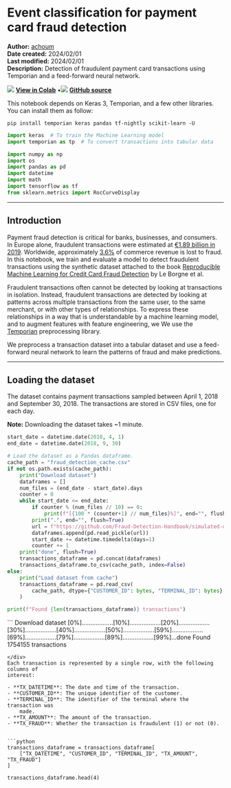 # Event classification for payment card fraud detection

**Author:** [achoum](https://github.com/achoum/)<br>
**Date created:** 2024/02/01<br>
**Last modified:** 2024/02/01<br>
**Description:** Detection of fraudulent payment card transactions using Temporian and a feed-forward neural network.


<img class="k-inline-icon" src="https://colab.research.google.com/img/colab_favicon.ico"/> [**View in Colab**](https://colab.research.google.com/github/keras-team/keras-io/blob/master/examples/timeseries/ipynb/event_classification_for_payment_card_fraud_detection.ipynb)  <span class="k-dot">•</span><img class="k-inline-icon" src="https://github.com/favicon.ico"/> [**GitHub source**](https://github.com/keras-team/keras-io/blob/master/examples/timeseries/event_classification_for_payment_card_fraud_detection.py)



This notebook depends on Keras 3, Temporian, and a few other libraries. You can
install them as follow:

```shell
pip install temporian keras pandas tf-nightly scikit-learn -U
```


```python
import keras  # To train the Machine Learning model
import temporian as tp  # To convert transactions into tabular data

import numpy as np
import os
import pandas as pd
import datetime
import math
import tensorflow as tf
from sklearn.metrics import RocCurveDisplay
```

---
## Introduction

Payment fraud detection is critical for banks, businesses, and consumers. In
Europe alone, fraudulent transactions were estimated at
[€1.89 billion in 2019](https://www.ecb.europa.eu/pub/pdf/cardfraud/ecb.cardfraudreport202110~cac4c418e8.en.pdf).
Worldwide, approximately
[3.6%](https://www.cybersource.com/content/dam/documents/campaign/fraud-report/global-fraud-report-2022.pdf)
of commerce revenue is lost to fraud. In this notebook, we train and evaluate a
model to detect fraudulent transactions using the synthetic dataset attached to
the book
[Reproducible Machine Learning for Credit Card Fraud Detection](https://fraud-detection-handbook.github.io/fraud-detection-handbook/Foreword.html)
by Le Borgne et al.

Fraudulent transactions often cannot be detected by looking at transactions in
isolation. Instead, fraudulent transactions are detected by looking at patterns
across multiple transactions from the same user, to the same merchant, or with
other types of relationships. To express these relationships in a way that is
understandable by a machine learning model, and to augment features with feature
 engineering, we We use the
 [Temporian](https://temporian.readthedocs.io/en/latest) preprocessing library.

We preprocess a transaction dataset into a tabular dataset and use a
feed-forward neural network to learn the patterns of fraud and make predictions.

---
## Loading the dataset

The dataset contains payment transactions sampled between April 1, 2018 and
September 30, 2018. The transactions are stored in CSV files, one for each day.

**Note:** Downloading the dataset takes ~1 minute.


```python
start_date = datetime.date(2018, 4, 1)
end_date = datetime.date(2018, 9, 30)

# Load the dataset as a Pandas dataframe.
cache_path = "fraud_detection_cache.csv"
if not os.path.exists(cache_path):
    print("Download dataset")
    dataframes = []
    num_files = (end_date - start_date).days
    counter = 0
    while start_date <= end_date:
        if counter % (num_files // 10) == 0:
            print(f"[{100 * (counter+1) // num_files}%]", end="", flush=True)
        print(".", end="", flush=True)
        url = f"https://github.com/Fraud-Detection-Handbook/simulated-data-raw/raw/6e67dbd0a3bfe0d7ec33abc4bce5f37cd4ff0d6a/data/{start_date}.pkl"
        dataframes.append(pd.read_pickle(url))
        start_date += datetime.timedelta(days=1)
        counter += 1
    print("done", flush=True)
    transactions_dataframe = pd.concat(dataframes)
    transactions_dataframe.to_csv(cache_path, index=False)
else:
    print("Load dataset from cache")
    transactions_dataframe = pd.read_csv(
        cache_path, dtype={"CUSTOMER_ID": bytes, "TERMINAL_ID": bytes}
    )

print(f"Found {len(transactions_dataframe)} transactions")
```

<div class="k-default-codeblock">
```
Download dataset
[0%]..................[10%]..................[20%]..................[30%]..................[40%]..................[50%]..................[59%]..................[69%]..................[79%]..................[89%]..................[99%]...done
Found 1754155 transactions

```
</div>
Each transaction is represented by a single row, with the following columns of
interest:

- **TX_DATETIME**: The date and time of the transaction.
- **CUSTOMER_ID**: The unique identifier of the customer.
- **TERMINAL_ID**: The identifier of the terminal where the transaction was
    made.
- **TX_AMOUNT**: The amount of the transaction.
- **TX_FRAUD**: Whether the transaction is fraudulent (1) or not (0).


```python
transactions_dataframe = transactions_dataframe[
    ["TX_DATETIME", "CUSTOMER_ID", "TERMINAL_ID", "TX_AMOUNT", "TX_FRAUD"]
]

transactions_dataframe.head(4)
```




<div>
<style scoped>
    .dataframe tbody tr th:only-of-type {
        vertical-align: middle;
    }

<div class="k-default-codeblock">
```
.dataframe tbody tr th {
    vertical-align: top;
}

.dataframe thead th {
    text-align: right;
}
```
</div>
</style>
<table border="1" class="dataframe">
  <thead>
    <tr style="text-align: right;">
      <th></th>
      <th>TX_DATETIME</th>
      <th>CUSTOMER_ID</th>
      <th>TERMINAL_ID</th>
      <th>TX_AMOUNT</th>
      <th>TX_FRAUD</th>
    </tr>
  </thead>
  <tbody>
    <tr>
      <th>0</th>
      <td>2018-04-01 00:00:31</td>
      <td>596</td>
      <td>3156</td>
      <td>57.16</td>
      <td>0</td>
    </tr>
    <tr>
      <th>1</th>
      <td>2018-04-01 00:02:10</td>
      <td>4961</td>
      <td>3412</td>
      <td>81.51</td>
      <td>0</td>
    </tr>
    <tr>
      <th>2</th>
      <td>2018-04-01 00:07:56</td>
      <td>2</td>
      <td>1365</td>
      <td>146.00</td>
      <td>0</td>
    </tr>
    <tr>
      <th>3</th>
      <td>2018-04-01 00:09:29</td>
      <td>4128</td>
      <td>8737</td>
      <td>64.49</td>
      <td>0</td>
    </tr>
  </tbody>
</table>
</div>



The dataset is highly imbalanced, with the majority of transactions being
legitimate.


```python
fraudulent_rate = transactions_dataframe["TX_FRAUD"].mean()
print("Rate of fraudulent transactions:", fraudulent_rate)
```

<div class="k-default-codeblock">
```
Rate of fraudulent transactions: 0.008369271814634397

```
</div>
The
[pandas dataframe](https://pandas.pydata.org/docs/reference/api/pandas.DataFrame.html)
is converted into a
[Temporian EventSet](https://temporian.readthedocs.io/en/latest/reference/temporian/EventSet/),
which is better suited for the data exploration and feature preprocessing of the
 next steps.


```python
transactions_evset = tp.from_pandas(transactions_dataframe, timestamps="TX_DATETIME")

transactions_evset
```

<div class="k-default-codeblock">
```
WARNING:root:Feature "CUSTOMER_ID" is an array of numpy.object_ and will be casted to numpy.string_ (Note: numpy.string_ is equivalent to numpy.bytes_).
WARNING:root:Feature "TERMINAL_ID" is an array of numpy.object_ and will be casted to numpy.string_ (Note: numpy.string_ is equivalent to numpy.bytes_).

```
</div>
<div>
  <div style="display: table; margin-bottom:11px; padding:5px; font-size:small; line-height:120%; border:1px solid rgba(127, 127, 127, 0.2)">
    <div style="display: table">
      <span>
        <span style="font-weight:bold">features</span>
        <span style=""> [4]:</span>
      </span>
      <span style="color:#0077BB; font-weight:bold">CUSTOMER_ID</span>
      <span style="color:#009988"> (str_)</span>
      <span style="">, </span>
      <span style="color:#0077BB; font-weight:bold">TERMINAL_ID</span>
      <span style="color:#009988"> (str_)</span>
      <span style="">, </span>
      <span style="color:#0077BB; font-weight:bold">TX_AMOUNT</span>
      <span style="color:#009988"> (float64)</span>
      <span style="">, </span>
      <span style="color:#0077BB; font-weight:bold">TX_FRAUD</span>
      <span style="color:#009988"> (int64)</span>
    </div>
    <div style="display: table">
      <span>
        <span style="font-weight:bold">indexes</span>
        <span style=""> [0]:</span>
      </span>
      <span style="font-style:italic">none</span>
    </div>
    <div style="display: table">
      <span style="font-weight:bold">events: </span>
      <span style="">1754155</span>
    </div>
    <div style="display: table">
      <span style="font-weight:bold">index values: </span>
      <span style="">1</span>
    </div>
    <div style="display: table">
      <span style="font-weight:bold">memory usage: </span>
      <span style="">28.1 MB</span>
    </div>
  </div>
  <div style="display: table">
    <span style="font-weight:bold">index</span>
    <span style=""> (</span>
    <span style="">) with 1754155 events</span>
  </div>
  <table style="margin-left:20px; border:1px solid rgba(127, 127, 127, 0.2)">
    <tr>
      <th>
        <b>
          <span style="">timestamp</span>
        </b>
      </th>
      <th>
        <b>
          <span style="color:#0077BB; font-weight:bold; ">CUSTOMER_ID</span>
        </b>
      </th>
      <th>
        <b>
          <span style="color:#0077BB; font-weight:bold; ">TERMINAL_ID</span>
        </b>
      </th>
      <th>
        <b>
          <span style="color:#0077BB; font-weight:bold; ">TX_AMOUNT</span>
        </b>
      </th>
      <th>
        <b>
          <span style="color:#0077BB; font-weight:bold; ">TX_FRAUD</span>
        </b>
      </th>
    </tr>
    <tr>
      <td>
        <span style="">2018-04-01 00:00:31+00:00</span>
      </td>
      <td>
        <span style="">596</span>
      </td>
      <td>
        <span style="">3156</span>
      </td>
      <td>
        <span style="">57.16</span>
      </td>
      <td>
        <span style="">0</span>
      </td>
    </tr>
    <tr>
      <td>
        <span style="">2018-04-01 00:02:10+00:00</span>
      </td>
      <td>
        <span style="">4961</span>
      </td>
      <td>
        <span style="">3412</span>
      </td>
      <td>
        <span style="">81.51</span>
      </td>
      <td>
        <span style="">0</span>
      </td>
    </tr>
    <tr>
      <td>
        <span style="">2018-04-01 00:07:56+00:00</span>
      </td>
      <td>
        <span style="">2</span>
      </td>
      <td>
        <span style="">1365</span>
      </td>
      <td>
        <span style="">146</span>
      </td>
      <td>
        <span style="">0</span>
      </td>
    </tr>
    <tr>
      <td>
        <span style="">2018-04-01 00:09:29+00:00</span>
      </td>
      <td>
        <span style="">4128</span>
      </td>
      <td>
        <span style="">8737</span>
      </td>
      <td>
        <span style="">64.49</span>
      </td>
      <td>
        <span style="">0</span>
      </td>
    </tr>
    <tr>
      <td>
        <span style="">2018-04-01 00:10:34+00:00</span>
      </td>
      <td>
        <span style="">927</span>
      </td>
      <td>
        <span style="">9906</span>
      </td>
      <td>
        <span style="">50.99</span>
      </td>
      <td>
        <span style="">0</span>
      </td>
    </tr>
    <tr>
      <td>
        <span style="">…</span>
      </td>
      <td>
        <span style="">…</span>
      </td>
      <td>
        <span style="">…</span>
      </td>
      <td>
        <span style="">…</span>
      </td>
      <td>
        <span style="">…</span>
      </td>
    </tr>
  </table>
</div>




It is possible to plot the entire dataset, but the resulting plot will be
difficult to read. Instead, we can group the transactions per client.


```python
transactions_evset.add_index("CUSTOMER_ID").plot(indexes="3774")
```


    
![png](/img/examples/timeseries/event_classification_for_payment_card_fraud_detection/event_classification_for_payment_card_fraud_detection_12_0.png)
    


Note the few fraudulent transactions for this client.

---
## Preparing the training data

Fraudulent transactions in isolation cannot be detected. Instead, we need to
connect related transactions. For each transaction, we compute the sum and count
of transactions for the same terminal in the last `n` days. Because we don't
know the correct value for `n`, we use multiple values for `n` and compute a
set of features for each of them.


```python
# Group the transactions per terminal
transactions_per_terminal = transactions_evset.add_index("TERMINAL_ID")

# Moving statistics per terminal
tmp_features = []
for n in [7, 14, 28]:
    tmp_features.append(
        transactions_per_terminal["TX_AMOUNT"]
        .moving_sum(tp.duration.days(n))
        .rename(f"sum_transactions_{n}_days")
    )

    tmp_features.append(
        transactions_per_terminal.moving_count(tp.duration.days(n)).rename(
            f"count_transactions_{n}_days"
        )
    )

feature_set_1 = tp.glue(*tmp_features)

feature_set_1
```




<div>
  <div style="display: table; margin-bottom:11px; padding:5px; font-size:small; line-height:120%; border:1px solid rgba(127, 127, 127, 0.2)">
    <div style="display: table">
      <span>
        <span style="font-weight:bold">features</span>
        <span style=""> [6]:</span>
      </span>
      <span style="color:#0077BB; font-weight:bold">sum_transactions_7_days</span>
      <span style="color:#009988"> (float64)</span>
      <span style="">, </span>
      <span style="color:#0077BB; font-weight:bold">count_transactions_7_days</span>
      <span style="color:#009988"> (int32)</span>
      <span style="">, </span>
      <span style="color:#0077BB; font-weight:bold">sum_transactions_14_days</span>
      <span style="color:#009988"> (float64)</span>
      <span style="">, </span>
      <span style="color:#0077BB; font-weight:bold">count_transactions_14_days</span>
      <span style="color:#009988"> (int32)</span>
      <span style="">, </span>
      <span style="color:#0077BB; font-weight:bold">sum_transactions_28_days</span>
      <span style="color:#009988"> (float64)</span>
      <span style="">, </span>
      <span style="color:#0077BB; font-weight:bold">count_transactions_28_days</span>
      <span style="color:#009988"> (int32)</span>
    </div>
    <div style="display: table">
      <span>
        <span style="font-weight:bold">indexes</span>
        <span style=""> [1]:</span>
      </span>
      <span style="color:#EE7733; font-weight:bold">TERMINAL_ID</span>
      <span style="color:#009988"> (str_)</span>
    </div>
    <div style="display: table">
      <span style="font-weight:bold">events: </span>
      <span style="">1754155</span>
    </div>
    <div style="display: table">
      <span style="font-weight:bold">index values: </span>
      <span style="">10000</span>
    </div>
    <div style="display: table">
      <span style="font-weight:bold">memory usage: </span>
      <span style="">85.8 MB</span>
    </div>
  </div>
  <div style="display: table">
    <span style="font-weight:bold">index</span>
    <span style=""> (</span>
    <span style="color:#EE7733; font-weight:bold">TERMINAL_ID: </span>
    <span style="color:#EE3377">0</span>
    <span style="">) with 178 events</span>
  </div>
  <table style="margin-left:20px; border:1px solid rgba(127, 127, 127, 0.2)">
    <tr>
      <th>
        <b>
          <span style="">timestamp</span>
        </b>
      </th>
      <th>
        <b>
          <span style="color:#0077BB; font-weight:bold; ">sum_transactions_7_days</span>
        </b>
      </th>
      <th>
        <b>
          <span style="color:#0077BB; font-weight:bold; ">count_transactions_7_days</span>
        </b>
      </th>
      <th>
        <b>
          <span style="color:#0077BB; font-weight:bold; ">sum_transactions_14_days</span>
        </b>
      </th>
      <th>
        <b>
          <span style="color:#0077BB; font-weight:bold; ">count_transactions_14_days</span>
        </b>
      </th>
      <th>
        <b>
          <span style="color:#0077BB; font-weight:bold; ">sum_transactions_28_days</span>
        </b>
      </th>
      <th>
        <b>
          <span style="color:#0077BB; font-weight:bold; ">count_transactions_28_days</span>
        </b>
      </th>
    </tr>
    <tr>
      <td>
        <span style="">2018-04-02 01:00:01+00:00</span>
      </td>
      <td>
        <span style="">16.07</span>
      </td>
      <td>
        <span style="">1</span>
      </td>
      <td>
        <span style="">16.07</span>
      </td>
      <td>
        <span style="">1</span>
      </td>
      <td>
        <span style="">16.07</span>
      </td>
      <td>
        <span style="">1</span>
      </td>
    </tr>
    <tr>
      <td>
        <span style="">2018-04-02 09:49:55+00:00</span>
      </td>
      <td>
        <span style="">83.9</span>
      </td>
      <td>
        <span style="">2</span>
      </td>
      <td>
        <span style="">83.9</span>
      </td>
      <td>
        <span style="">2</span>
      </td>
      <td>
        <span style="">83.9</span>
      </td>
      <td>
        <span style="">2</span>
      </td>
    </tr>
    <tr>
      <td>
        <span style="">2018-04-03 12:14:41+00:00</span>
      </td>
      <td>
        <span style="">110.7</span>
      </td>
      <td>
        <span style="">3</span>
      </td>
      <td>
        <span style="">110.7</span>
      </td>
      <td>
        <span style="">3</span>
      </td>
      <td>
        <span style="">110.7</span>
      </td>
      <td>
        <span style="">3</span>
      </td>
    </tr>
    <tr>
      <td>
        <span style="">2018-04-05 16:47:41+00:00</span>
      </td>
      <td>
        <span style="">151.2</span>
      </td>
      <td>
        <span style="">4</span>
      </td>
      <td>
        <span style="">151.2</span>
      </td>
      <td>
        <span style="">4</span>
      </td>
      <td>
        <span style="">151.2</span>
      </td>
      <td>
        <span style="">4</span>
      </td>
    </tr>
    <tr>
      <td>
        <span style="">2018-04-07 06:05:21+00:00</span>
      </td>
      <td>
        <span style="">199.6</span>
      </td>
      <td>
        <span style="">5</span>
      </td>
      <td>
        <span style="">199.6</span>
      </td>
      <td>
        <span style="">5</span>
      </td>
      <td>
        <span style="">199.6</span>
      </td>
      <td>
        <span style="">5</span>
      </td>
    </tr>
    <tr>
      <td>
        <span style="">…</span>
      </td>
      <td>
        <span style="">…</span>
      </td>
      <td>
        <span style="">…</span>
      </td>
      <td>
        <span style="">…</span>
      </td>
      <td>
        <span style="">…</span>
      </td>
      <td>
        <span style="">…</span>
      </td>
      <td>
        <span style="">…</span>
      </td>
    </tr>
  </table>
  <div style="display: table">
    <span style="font-weight:bold">index</span>
    <span style=""> (</span>
    <span style="color:#EE7733; font-weight:bold">TERMINAL_ID: </span>
    <span style="color:#EE3377">1</span>
    <span style="">) with 139 events</span>
  </div>
  <table style="margin-left:20px; border:1px solid rgba(127, 127, 127, 0.2)">
    <tr>
      <th>
        <b>
          <span style="">timestamp</span>
        </b>
      </th>
      <th>
        <b>
          <span style="color:#0077BB; font-weight:bold; ">sum_transactions_7_days</span>
        </b>
      </th>
      <th>
        <b>
          <span style="color:#0077BB; font-weight:bold; ">count_transactions_7_days</span>
        </b>
      </th>
      <th>
        <b>
          <span style="color:#0077BB; font-weight:bold; ">sum_transactions_14_days</span>
        </b>
      </th>
      <th>
        <b>
          <span style="color:#0077BB; font-weight:bold; ">count_transactions_14_days</span>
        </b>
      </th>
      <th>
        <b>
          <span style="color:#0077BB; font-weight:bold; ">sum_transactions_28_days</span>
        </b>
      </th>
      <th>
        <b>
          <span style="color:#0077BB; font-weight:bold; ">count_transactions_28_days</span>
        </b>
      </th>
    </tr>
    <tr>
      <td>
        <span style="">2018-04-01 16:24:39+00:00</span>
      </td>
      <td>
        <span style="">70.36</span>
      </td>
      <td>
        <span style="">1</span>
      </td>
      <td>
        <span style="">70.36</span>
      </td>
      <td>
        <span style="">1</span>
      </td>
      <td>
        <span style="">70.36</span>
      </td>
      <td>
        <span style="">1</span>
      </td>
    </tr>
    <tr>
      <td>
        <span style="">2018-04-02 11:25:03+00:00</span>
      </td>
      <td>
        <span style="">87.79</span>
      </td>
      <td>
        <span style="">2</span>
      </td>
      <td>
        <span style="">87.79</span>
      </td>
      <td>
        <span style="">2</span>
      </td>
      <td>
        <span style="">87.79</span>
      </td>
      <td>
        <span style="">2</span>
      </td>
    </tr>
    <tr>
      <td>
        <span style="">2018-04-04 08:31:48+00:00</span>
      </td>
      <td>
        <span style="">211.6</span>
      </td>
      <td>
        <span style="">3</span>
      </td>
      <td>
        <span style="">211.6</span>
      </td>
      <td>
        <span style="">3</span>
      </td>
      <td>
        <span style="">211.6</span>
      </td>
      <td>
        <span style="">3</span>
      </td>
    </tr>
    <tr>
      <td>
        <span style="">2018-04-04 14:15:28+00:00</span>
      </td>
      <td>
        <span style="">315</span>
      </td>
      <td>
        <span style="">4</span>
      </td>
      <td>
        <span style="">315</span>
      </td>
      <td>
        <span style="">4</span>
      </td>
      <td>
        <span style="">315</span>
      </td>
      <td>
        <span style="">4</span>
      </td>
    </tr>
    <tr>
      <td>
        <span style="">2018-04-04 20:54:17+00:00</span>
      </td>
      <td>
        <span style="">446.5</span>
      </td>
      <td>
        <span style="">5</span>
      </td>
      <td>
        <span style="">446.5</span>
      </td>
      <td>
        <span style="">5</span>
      </td>
      <td>
        <span style="">446.5</span>
      </td>
      <td>
        <span style="">5</span>
      </td>
    </tr>
    <tr>
      <td>
        <span style="">…</span>
      </td>
      <td>
        <span style="">…</span>
      </td>
      <td>
        <span style="">…</span>
      </td>
      <td>
        <span style="">…</span>
      </td>
      <td>
        <span style="">…</span>
      </td>
      <td>
        <span style="">…</span>
      </td>
      <td>
        <span style="">…</span>
      </td>
    </tr>
  </table>
  <div style="display: table">
    <span style="font-weight:bold">index</span>
    <span style=""> (</span>
    <span style="color:#EE7733; font-weight:bold">TERMINAL_ID: </span>
    <span style="color:#EE3377">10</span>
    <span style="">) with 151 events</span>
  </div>
  <table style="margin-left:20px; border:1px solid rgba(127, 127, 127, 0.2)">
    <tr>
      <th>
        <b>
          <span style="">timestamp</span>
        </b>
      </th>
      <th>
        <b>
          <span style="color:#0077BB; font-weight:bold; ">sum_transactions_7_days</span>
        </b>
      </th>
      <th>
        <b>
          <span style="color:#0077BB; font-weight:bold; ">count_transactions_7_days</span>
        </b>
      </th>
      <th>
        <b>
          <span style="color:#0077BB; font-weight:bold; ">sum_transactions_14_days</span>
        </b>
      </th>
      <th>
        <b>
          <span style="color:#0077BB; font-weight:bold; ">count_transactions_14_days</span>
        </b>
      </th>
      <th>
        <b>
          <span style="color:#0077BB; font-weight:bold; ">sum_transactions_28_days</span>
        </b>
      </th>
      <th>
        <b>
          <span style="color:#0077BB; font-weight:bold; ">count_transactions_28_days</span>
        </b>
      </th>
    </tr>
    <tr>
      <td>
        <span style="">2018-04-01 14:11:55+00:00</span>
      </td>
      <td>
        <span style="">2.9</span>
      </td>
      <td>
        <span style="">1</span>
      </td>
      <td>
        <span style="">2.9</span>
      </td>
      <td>
        <span style="">1</span>
      </td>
      <td>
        <span style="">2.9</span>
      </td>
      <td>
        <span style="">1</span>
      </td>
    </tr>
    <tr>
      <td>
        <span style="">2018-04-02 11:01:07+00:00</span>
      </td>
      <td>
        <span style="">17.04</span>
      </td>
      <td>
        <span style="">2</span>
      </td>
      <td>
        <span style="">17.04</span>
      </td>
      <td>
        <span style="">2</span>
      </td>
      <td>
        <span style="">17.04</span>
      </td>
      <td>
        <span style="">2</span>
      </td>
    </tr>
    <tr>
      <td>
        <span style="">2018-04-03 13:46:58+00:00</span>
      </td>
      <td>
        <span style="">118.2</span>
      </td>
      <td>
        <span style="">3</span>
      </td>
      <td>
        <span style="">118.2</span>
      </td>
      <td>
        <span style="">3</span>
      </td>
      <td>
        <span style="">118.2</span>
      </td>
      <td>
        <span style="">3</span>
      </td>
    </tr>
    <tr>
      <td>
        <span style="">2018-04-04 03:27:11+00:00</span>
      </td>
      <td>
        <span style="">161.7</span>
      </td>
      <td>
        <span style="">4</span>
      </td>
      <td>
        <span style="">161.7</span>
      </td>
      <td>
        <span style="">4</span>
      </td>
      <td>
        <span style="">161.7</span>
      </td>
      <td>
        <span style="">4</span>
      </td>
    </tr>
    <tr>
      <td>
        <span style="">2018-04-05 17:58:10+00:00</span>
      </td>
      <td>
        <span style="">171.3</span>
      </td>
      <td>
        <span style="">5</span>
      </td>
      <td>
        <span style="">171.3</span>
      </td>
      <td>
        <span style="">5</span>
      </td>
      <td>
        <span style="">171.3</span>
      </td>
      <td>
        <span style="">5</span>
      </td>
    </tr>
    <tr>
      <td>
        <span style="">…</span>
      </td>
      <td>
        <span style="">…</span>
      </td>
      <td>
        <span style="">…</span>
      </td>
      <td>
        <span style="">…</span>
      </td>
      <td>
        <span style="">…</span>
      </td>
      <td>
        <span style="">…</span>
      </td>
      <td>
        <span style="">…</span>
      </td>
    </tr>
  </table>
  <div style="display: table">
    <span style="font-weight:bold">index</span>
    <span style=""> (</span>
    <span style="color:#EE7733; font-weight:bold">TERMINAL_ID: </span>
    <span style="color:#EE3377">100</span>
    <span style="">) with 188 events</span>
  </div>
  <table style="margin-left:20px; border:1px solid rgba(127, 127, 127, 0.2)">
    <tr>
      <th>
        <b>
          <span style="">timestamp</span>
        </b>
      </th>
      <th>
        <b>
          <span style="color:#0077BB; font-weight:bold; ">sum_transactions_7_days</span>
        </b>
      </th>
      <th>
        <b>
          <span style="color:#0077BB; font-weight:bold; ">count_transactions_7_days</span>
        </b>
      </th>
      <th>
        <b>
          <span style="color:#0077BB; font-weight:bold; ">sum_transactions_14_days</span>
        </b>
      </th>
      <th>
        <b>
          <span style="color:#0077BB; font-weight:bold; ">count_transactions_14_days</span>
        </b>
      </th>
      <th>
        <b>
          <span style="color:#0077BB; font-weight:bold; ">sum_transactions_28_days</span>
        </b>
      </th>
      <th>
        <b>
          <span style="color:#0077BB; font-weight:bold; ">count_transactions_28_days</span>
        </b>
      </th>
    </tr>
    <tr>
      <td>
        <span style="">2018-04-02 10:37:42+00:00</span>
      </td>
      <td>
        <span style="">6.31</span>
      </td>
      <td>
        <span style="">1</span>
      </td>
      <td>
        <span style="">6.31</span>
      </td>
      <td>
        <span style="">1</span>
      </td>
      <td>
        <span style="">6.31</span>
      </td>
      <td>
        <span style="">1</span>
      </td>
    </tr>
    <tr>
      <td>
        <span style="">2018-04-04 19:14:23+00:00</span>
      </td>
      <td>
        <span style="">12.26</span>
      </td>
      <td>
        <span style="">2</span>
      </td>
      <td>
        <span style="">12.26</span>
      </td>
      <td>
        <span style="">2</span>
      </td>
      <td>
        <span style="">12.26</span>
      </td>
      <td>
        <span style="">2</span>
      </td>
    </tr>
    <tr>
      <td>
        <span style="">2018-04-07 04:01:22+00:00</span>
      </td>
      <td>
        <span style="">65.12</span>
      </td>
      <td>
        <span style="">3</span>
      </td>
      <td>
        <span style="">65.12</span>
      </td>
      <td>
        <span style="">3</span>
      </td>
      <td>
        <span style="">65.12</span>
      </td>
      <td>
        <span style="">3</span>
      </td>
    </tr>
    <tr>
      <td>
        <span style="">2018-04-07 12:18:27+00:00</span>
      </td>
      <td>
        <span style="">112.4</span>
      </td>
      <td>
        <span style="">4</span>
      </td>
      <td>
        <span style="">112.4</span>
      </td>
      <td>
        <span style="">4</span>
      </td>
      <td>
        <span style="">112.4</span>
      </td>
      <td>
        <span style="">4</span>
      </td>
    </tr>
    <tr>
      <td>
        <span style="">2018-04-07 21:11:03+00:00</span>
      </td>
      <td>
        <span style="">170.4</span>
      </td>
      <td>
        <span style="">5</span>
      </td>
      <td>
        <span style="">170.4</span>
      </td>
      <td>
        <span style="">5</span>
      </td>
      <td>
        <span style="">170.4</span>
      </td>
      <td>
        <span style="">5</span>
      </td>
    </tr>
    <tr>
      <td>
        <span style="">…</span>
      </td>
      <td>
        <span style="">…</span>
      </td>
      <td>
        <span style="">…</span>
      </td>
      <td>
        <span style="">…</span>
      </td>
      <td>
        <span style="">…</span>
      </td>
      <td>
        <span style="">…</span>
      </td>
      <td>
        <span style="">…</span>
      </td>
    </tr>
  </table>
  <span style="">… (9996 more indexes not shown)</span>
</div>




Let's look at the features of terminal "3774".


```python
feature_set_1.plot(indexes="3774")
```


    
![png](/img/examples/timeseries/event_classification_for_payment_card_fraud_detection/event_classification_for_payment_card_fraud_detection_16_0.png)
    


A transaction's fraudulent status is not known at the time of the transaction
(otherwise, there would be no problem). However, the banks knows if a
transacation is fraudulent one week after it is made. We create a set of
features that indicate the number and ratio of fraudulent transactions in the
last N days.


```python
# Lag the transactions by one week.
lagged_transactions = transactions_per_terminal.lag(tp.duration.weeks(1))

# Moving statistics per customer
tmp_features = []
for n in [7, 14, 28]:
    tmp_features.append(
        lagged_transactions["TX_FRAUD"]
        .moving_sum(tp.duration.days(n), sampling=transactions_per_terminal)
        .rename(f"count_fraud_transactions_{n}_days")
    )

    tmp_features.append(
        lagged_transactions["TX_FRAUD"]
        .cast(tp.float32)
        .simple_moving_average(tp.duration.days(n), sampling=transactions_per_terminal)
        .rename(f"rate_fraud_transactions_{n}_days")
    )

feature_set_2 = tp.glue(*tmp_features)
```

Transaction date and time can be correlated with fraud. While each transaction
has a timestamp, a machine learning model might struggle to consume them
directly. Instead, we extract various informative calendar features from the
timestamps, such as hour, day of the week (e.g., Monday, Tuesday), and day of
the month (1-31).


```python
feature_set_3 = tp.glue(
    transactions_per_terminal.calendar_hour(),
    transactions_per_terminal.calendar_day_of_week(),
)
```

Finally, we group together all the features and the label.


```python
all_data = tp.glue(
    transactions_per_terminal, feature_set_1, feature_set_2, feature_set_3
).drop_index()

print("All the available features:")
all_data.schema.feature_names()
```

<div class="k-default-codeblock">
```
All the available features:

['CUSTOMER_ID',
 'TX_AMOUNT',
 'TX_FRAUD',
 'sum_transactions_7_days',
 'count_transactions_7_days',
 'sum_transactions_14_days',
 'count_transactions_14_days',
 'sum_transactions_28_days',
 'count_transactions_28_days',
 'count_fraud_transactions_7_days',
 'rate_fraud_transactions_7_days',
 'count_fraud_transactions_14_days',
 'rate_fraud_transactions_14_days',
 'count_fraud_transactions_28_days',
 'rate_fraud_transactions_28_days',
 'calendar_hour',
 'calendar_day_of_week',
 'TERMINAL_ID']

```
</div>
We extract the name of the input features.


```python
input_feature_names = [k for k in all_data.schema.feature_names() if k.islower()]

print("The model's input features:")
input_feature_names
```

<div class="k-default-codeblock">
```
The model's input features:

['sum_transactions_7_days',
 'count_transactions_7_days',
 'sum_transactions_14_days',
 'count_transactions_14_days',
 'sum_transactions_28_days',
 'count_transactions_28_days',
 'count_fraud_transactions_7_days',
 'rate_fraud_transactions_7_days',
 'count_fraud_transactions_14_days',
 'rate_fraud_transactions_14_days',
 'count_fraud_transactions_28_days',
 'rate_fraud_transactions_28_days',
 'calendar_hour',
 'calendar_day_of_week']

```
</div>
For neural networks to work correctly, numerical inputs must be normalized. A
common approach is to apply z-normalization, which involves subtracting the mean
and dividing by the standard deviation estimated from the training data to each
value. In forecasting, such z-normalization is not recommended as it would lead
to future leakage. Specifically, to classify a transaction at time t, we cannot
rely on data after time t since, at serving time when making a prediction at
time t, no subsequent data is available yet. In short, at time t, we are limited
to using data that precedes or is concurrent with time t.

The solution is therefore to apply z-normalization **over time**, which means
that we normalize each transaction using the mean and standard deviation
computed from the past data **for that transaction**.

Future leakage is pernicious. Luckily, Temporian is here to help: the only
operator that can cause future leakage is `EventSet.leak()`. If you are not
using `EventSet.leak()`, your preprocessing is **guaranteed** not to create
future leakage.

**Note:** For advanced pipelines, you can also check programatically that a
feature does not depends on an `EventSet.leak()` operation.


```python
# Cast all values (e.g. ints) to floats.
values = all_data[input_feature_names].cast(tp.float32)

# Apply z-normalization overtime.
normalized_features = (
    values - values.simple_moving_average(math.inf)
) / values.moving_standard_deviation(math.inf)

# Restore the original name of the features.
normalized_features = normalized_features.rename(values.schema.feature_names())

print(normalized_features)
```

<div class="k-default-codeblock">
```
indexes: []
features: [('sum_transactions_7_days', float32), ('count_transactions_7_days', float32), ('sum_transactions_14_days', float32), ('count_transactions_14_days', float32), ('sum_transactions_28_days', float32), ('count_transactions_28_days', float32), ('count_fraud_transactions_7_days', float32), ('rate_fraud_transactions_7_days', float32), ('count_fraud_transactions_14_days', float32), ('rate_fraud_transactions_14_days', float32), ('count_fraud_transactions_28_days', float32), ('rate_fraud_transactions_28_days', float32), ('calendar_hour', float32), ('calendar_day_of_week', float32)]
events:
     (1754155 events):
        timestamps: ['2018-04-01T00:00:31' '2018-04-01T00:02:10' '2018-04-01T00:07:56' ...
     '2018-09-30T23:58:21' '2018-09-30T23:59:52' '2018-09-30T23:59:57']
        'sum_transactions_7_days': [ 0.      1.      1.3636 ... -0.064  -0.2059  0.8428]
        'count_transactions_7_days': [   nan    nan    nan ... 1.0128 0.6892 1.66  ]
        'sum_transactions_14_days': [ 0.      1.      1.3636 ... -0.7811  0.156   1.379 ]
        'count_transactions_14_days': [   nan    nan    nan ... 0.2969 0.2969 2.0532]
        'sum_transactions_28_days': [ 0.      1.      1.3636 ... -0.7154 -0.2989  1.9396]
        'count_transactions_28_days': [    nan     nan     nan ...  0.1172 -0.1958  1.8908]
        'count_fraud_transactions_7_days': [    nan     nan     nan ... -0.1043 -0.1043 -0.1043]
        'rate_fraud_transactions_7_days': [    nan     nan     nan ... -0.1137 -0.1137 -0.1137]
        'count_fraud_transactions_14_days': [    nan     nan     nan ... -0.1133 -0.1133  0.9303]
        'rate_fraud_transactions_14_days': [    nan     nan     nan ... -0.1216 -0.1216  0.5275]
        ...
memory usage: 112.3 MB
```
</div>
    


<div class="k-default-codeblock">
```
/home/gbm/my_venv/lib/python3.11/site-packages/temporian/implementation/numpy/operators/binary/arithmetic.py:100: RuntimeWarning: invalid value encountered in divide
  return evset_1_feature / evset_2_feature

```
</div>
The first transactions will be normalized using poor estimates of the mean and
standard deviation since there are only a few transactions before them. To
mitigate this issue, we remove the first week of data from the training dataset.

Notice that the first values contain NaN. In Temporian, NaN represents missing
values, and all operators handle them accordingly. For instance, when
calculating a moving average, NaN values are not included in the calculation
and do not generate a NaN result.

However, neural networks cannot natively handle NaN values. So, we replace them
with zeros.


```python
normalized_features = normalized_features.fillna(0.0)
```

Finally, we group together the features and the labels.


```python
normalized_all_data = tp.glue(normalized_features, all_data["TX_FRAUD"])
```

---
## Split dataset into a train, validation and test set

To evaluate the quality of our machine learning model, we need training,
validation and test sets. Since the system is dynamic (new fraud patterns are
being created all the time), it is important for the training set to come before
the validation set, and the validation set come before the testing set:

- **Training:** April 8, 2018 to July 31, 2018
- **Validation:** August 1, 2018 to August 31, 2018
- **Testing:** September 1, 2018 to September 30, 2018

For the example to run faster, we will effectively reduce the size of the
training set to:
- **Training:** July 1, 2018 to July 31, 2018


```python
# begin_train = datetime.datetime(2018, 4, 8).timestamp() # Full training dataset
begin_train = datetime.datetime(2018, 7, 1).timestamp()  # Reduced training dataset
begin_valid = datetime.datetime(2018, 8, 1).timestamp()
begin_test = datetime.datetime(2018, 9, 1).timestamp()

is_train = (normalized_all_data.timestamps() >= begin_train) & (
    normalized_all_data.timestamps() < begin_valid
)
is_valid = (normalized_all_data.timestamps() >= begin_valid) & (
    normalized_all_data.timestamps() < begin_test
)
is_test = normalized_all_data.timestamps() >= begin_test
```

`is_train`, `is_valid` and `is_test` are boolean features overtime that indicate
the limit of the tree folds. Let's plot them.


```python
tp.plot(
    [
        is_train.rename("is_train"),
        is_valid.rename("is_valid"),
        is_test.rename("is_test"),
    ]
)
```


    
![png](/img/examples/timeseries/event_classification_for_payment_card_fraud_detection/event_classification_for_payment_card_fraud_detection_34_0.png)
    


We filter the input features and label in each fold.


```python
train_ds_evset = normalized_all_data.filter(is_train)
valid_ds_evset = normalized_all_data.filter(is_valid)
test_ds_evset = normalized_all_data.filter(is_test)

print(f"Training examples: {train_ds_evset.num_events()}")
print(f"Validation examples: {valid_ds_evset.num_events()}")
print(f"Testing examples: {test_ds_evset.num_events()}")
```

<div class="k-default-codeblock">
```
Training examples: 296924
Validation examples: 296579
Testing examples: 288064

```
</div>
It is important to split the dataset **after** the features have been computed
because some of the features for the training dataset are computed from
transactions during the training window.

---
## Create TensorFlow datasets

We convert the datasets from EventSets to TensorFlow Datasets as Keras consumes
them natively.


```python
non_batched_train_ds = tp.to_tensorflow_dataset(train_ds_evset)
non_batched_valid_ds = tp.to_tensorflow_dataset(valid_ds_evset)
non_batched_test_ds = tp.to_tensorflow_dataset(test_ds_evset)
```

The following processing steps are applied using TensorFlow datasets:

1. The features and labels are separated using `extract_features_and_label` in
    the format that Keras expects.
1. The dataset is batched, which means that the examples are grouped into
    mini-batches.
1. The training examples are shuffled to improve the quality of mini-batch
    training.

As we noted before, the dataset is imbalanced in the direction of legitimate
transactions. While we want to evaluate our model on this original distribution,
neural networks often train poorly on strongly imbalanced datasets. Therefore,
we resample the training dataset to a ratio of 80% legitimate / 20% fraudulent
using `rejection_resample`.


```python

def extract_features_and_label(example):
    features = {k: example[k] for k in input_feature_names}
    labels = tf.cast(example["TX_FRAUD"], tf.int32)
    return features, labels


# Target ratio of fraudulent transactions in the training dataset.
target_rate = 0.2

# Number of examples in a mini-batch.
batch_size = 32

train_ds = (
    non_batched_train_ds.shuffle(10000)
    .rejection_resample(
        class_func=lambda x: tf.cast(x["TX_FRAUD"], tf.int32),
        target_dist=[1 - target_rate, target_rate],
        initial_dist=[1 - fraudulent_rate, fraudulent_rate],
    )
    .map(lambda _, x: x)  # Remove the label copy added by "rejection_resample".
    .batch(batch_size)
    .map(extract_features_and_label)
    .prefetch(tf.data.AUTOTUNE)
)

# The test and validation dataset does not need resampling or shuffling.
valid_ds = (
    non_batched_valid_ds.batch(batch_size)
    .map(extract_features_and_label)
    .prefetch(tf.data.AUTOTUNE)
)
test_ds = (
    non_batched_test_ds.batch(batch_size)
    .map(extract_features_and_label)
    .prefetch(tf.data.AUTOTUNE)
)
```

<div class="k-default-codeblock">
```
WARNING:tensorflow:From /home/gbm/my_venv/lib/python3.11/site-packages/tensorflow/python/data/ops/dataset_ops.py:4956: Print (from tensorflow.python.ops.logging_ops) is deprecated and will be removed after 2018-08-20.
Instructions for updating:
Use tf.print instead of tf.Print. Note that tf.print returns a no-output operator that directly prints the output. Outside of defuns or eager mode, this operator will not be executed unless it is directly specified in session.run or used as a control dependency for other operators. This is only a concern in graph mode. Below is an example of how to ensure tf.print executes in graph mode:
```
</div>
    


<div class="k-default-codeblock">
```
WARNING:tensorflow:From /home/gbm/my_venv/lib/python3.11/site-packages/tensorflow/python/data/ops/dataset_ops.py:4956: Print (from tensorflow.python.ops.logging_ops) is deprecated and will be removed after 2018-08-20.
Instructions for updating:
Use tf.print instead of tf.Print. Note that tf.print returns a no-output operator that directly prints the output. Outside of defuns or eager mode, this operator will not be executed unless it is directly specified in session.run or used as a control dependency for other operators. This is only a concern in graph mode. Below is an example of how to ensure tf.print executes in graph mode:
```
</div>
    


We print the first four examples of the training dataset. This is a simple way
to identify some of the errors that could have been made above.


```python
for features, labels in train_ds.take(1):
    print("features")
    for feature_name, feature_value in features.items():
        print(f"\t{feature_name}: {feature_value[:4]}")
    print(f"labels: {labels[:4]}")
```

<div class="k-default-codeblock">
```
features
	sum_transactions_7_days: [-0.9417254 -1.1157728 -0.5594417  0.7264878]
	count_transactions_7_days: [-0.23363686 -0.8702531  -0.23328805  0.7198456 ]
	sum_transactions_14_days: [-0.9084115  2.8127224  0.7297886  0.0666021]
	count_transactions_14_days: [-0.54289246  2.4122045   0.1963075   0.3798441 ]
	sum_transactions_28_days: [-0.44202712  2.3494742   0.20992276  0.97425723]
	count_transactions_28_days: [0.02585898 1.8197156  0.12127225 0.9692807 ]
	count_fraud_transactions_7_days: [ 8.007475   -0.09783722  1.9282814  -0.09780706]
	rate_fraud_transactions_7_days: [14.308702   -0.10952345  1.6929103  -0.10949575]
	count_fraud_transactions_14_days: [12.411182  -0.1045466  1.0330476 -0.1045142]
	rate_fraud_transactions_14_days: [15.742149   -0.11567765  1.0170861  -0.11565071]
	count_fraud_transactions_28_days: [ 7.420907   -0.11298086  0.572011   -0.11293571]
	rate_fraud_transactions_28_days: [10.065552   -0.12640427  0.5862939  -0.12637936]
	calendar_hour: [-0.68766755  0.6972711  -1.6792761   0.49967623]
	calendar_day_of_week: [1.492013  1.4789637 1.4978485 1.4818214]
labels: [1 0 0 0]

Proportion of examples rejected by sampler is high: [0.991630733][0.991630733 0.00836927164][0 1]
Proportion of examples rejected by sampler is high: [0.991630733][0.991630733 0.00836927164][0 1]
Proportion of examples rejected by sampler is high: [0.991630733][0.991630733 0.00836927164][0 1]
Proportion of examples rejected by sampler is high: [0.991630733][0.991630733 0.00836927164][0 1]
Proportion of examples rejected by sampler is high: [0.991630733][0.991630733 0.00836927164][0 1]
Proportion of examples rejected by sampler is high: [0.991630733][0.991630733 0.00836927164][0 1]
Proportion of examples rejected by sampler is high: [0.991630733][0.991630733 0.00836927164][0 1]
Proportion of examples rejected by sampler is high: [0.991630733][0.991630733 0.00836927164][0 1]
Proportion of examples rejected by sampler is high: [0.991630733][0.991630733 0.00836927164][0 1]
Proportion of examples rejected by sampler is high: [0.991630733][0.991630733 0.00836927164][0 1]

```
</div>
---
## Train the model

The original dataset is transactional, but the processed data is tabular and
only contains normalized numerical values. Therefore, we train a feed-forward
neural network.


```python
inputs = [keras.Input(shape=(1,), name=name) for name in input_feature_names]
x = keras.layers.concatenate(inputs)
x = keras.layers.Dense(32, activation="sigmoid")(x)
x = keras.layers.Dense(16, activation="sigmoid")(x)
x = keras.layers.Dense(1, activation="sigmoid")(x)
model = keras.Model(inputs=inputs, outputs=x)
```

Our goal is to differentiate between the fraudulent and legitimate transactions,
so we use a binary classification objective. Because the dataset is imbalanced,
accuracy is not an informative metric. Instead, we evaluate the model using the
[area under the curve](https://en.wikipedia.org/wiki/Receiver_operating_characteristic#Area_under_the_curve)
(AUC).


```python
model.compile(
    optimizer=keras.optimizers.Adam(0.01),
    loss=keras.losses.BinaryCrossentropy(),
    metrics=[keras.metrics.Accuracy(), keras.metrics.AUC()],
)
model.fit(train_ds, validation_data=valid_ds)
```

<div class="k-default-codeblock">
```
      5/Unknown  1s 15ms/step - accuracy: 0.0000e+00 - auc: 0.4480 - loss: 0.7678

Proportion of examples rejected by sampler is high: [0.991630733][0.991630733 0.00836927164][0 1]
Proportion of examples rejected by sampler is high: [0.991630733][0.991630733 0.00836927164][0 1]
Proportion of examples rejected by sampler is high: [0.991630733][0.991630733 0.00836927164][0 1]
Proportion of examples rejected by sampler is high: [0.991630733][0.991630733 0.00836927164][0 1]
Proportion of examples rejected by sampler is high: [0.991630733][0.991630733 0.00836927164][0 1]
Proportion of examples rejected by sampler is high: [0.991630733][0.991630733 0.00836927164][0 1]
Proportion of examples rejected by sampler is high: [0.991630733][0.991630733 0.00836927164][0 1]
Proportion of examples rejected by sampler is high: [0.991630733][0.991630733 0.00836927164][0 1]
Proportion of examples rejected by sampler is high: [0.991630733][0.991630733 0.00836927164][0 1]
Proportion of examples rejected by sampler is high: [0.991630733][0.991630733 0.00836927164][0 1]

    433/Unknown  23s 51ms/step - accuracy: 0.0000e+00 - auc: 0.8060 - loss: 0.3632

/usr/lib/python3.11/contextlib.py:155: UserWarning: Your input ran out of data; interrupting training. Make sure that your dataset or generator can generate at least `steps_per_epoch * epochs` batches. You may need to use the `.repeat()` function when building your dataset.
  self.gen.throw(typ, value, traceback)

 433/433 ━━━━━━━━━━━━━━━━━━━━ 30s 67ms/step - accuracy: 0.0000e+00 - auc: 0.8060 - loss: 0.3631 - val_accuracy: 0.0000e+00 - val_auc: 0.8252 - val_loss: 0.2133

<keras.src.callbacks.history.History at 0x7f8f74f0d750>

```
</div>
We evaluate the model on the test dataset.


```python
model.evaluate(test_ds)
```

<div class="k-default-codeblock">
```
 9002/9002 ━━━━━━━━━━━━━━━━━━━━ 7s 811us/step - accuracy: 0.0000e+00 - auc: 0.8357 - loss: 0.2161

[0.2171599417924881, 0.0, 0.8266682028770447]

```
</div>
With and AUC of ~83%, our simple fraud detector is showing encouraging
results.


Plotting the ROC curve is a good solution to understand and select the operation
point of the model i.e. the threshold applied on the model output to
differentiate between fraudulent and legitimate transactions.

Compute the test predictions:


```python
predictions = model.predict(test_ds)
predictions = np.nan_to_num(predictions, nan=0)
```

<div class="k-default-codeblock">
```
 9002/9002 ━━━━━━━━━━━━━━━━━━━━ 10s 1ms/step

```
</div>
Extract the labels from the test set:


```python
labels = np.concatenate([label for _, label in test_ds])
```

Finaly, we plot the ROC curve.


```python
_ = RocCurveDisplay.from_predictions(labels, predictions)

```


    
![png](/img/examples/timeseries/event_classification_for_payment_card_fraud_detection/event_classification_for_payment_card_fraud_detection_54_0.png)
    


The Keras model is ready to be used on transactions with an unknown fraud
status, a.k.a. serving. We save the model on disk for future use.

**Note:** The model does not include the data preparation and preprocessing steps
done in Pandas and Temporian. They have to be applied manually to the data fed
into the model. While not demonstrated here, Temporian preprocessing can also be
saved to disk with
[tp.save](https://temporian.readthedocs.io/en/latest/reference/temporian/serialization/save/).


```python
model.save("fraud_detection_model.keras")
```

The model can be later reloaded with:


```python
loaded_model = keras.saving.load_model("fraud_detection_model.keras")

# Generate predictions with the loaded model on 5 test examples.
loaded_model.predict(test_ds.rebatch(5).take(1))
```

<div class="k-default-codeblock">
```
 1/1 ━━━━━━━━━━━━━━━━━━━━ 0s 71ms/step

/usr/lib/python3.11/contextlib.py:155: UserWarning: Your input ran out of data; interrupting training. Make sure that your dataset or generator can generate at least `steps_per_epoch * epochs` batches. You may need to use the `.repeat()` function when building your dataset.
  self.gen.throw(typ, value, traceback)

array([[0.08197185],
       [0.16517264],
       [0.13180313],
       [0.10209075],
       [0.14283912]], dtype=float32)

```
</div>
---
## Conclusion

We trained a feed-forward neural network to identify fraudulent transactions. To
feed them into the model, the transactions were preprocessed and transformed
into a tabular dataset using
[Temporian](https://temporian.readthedocs.io/en/latest/). Now, a question to the
reader: What could be done to further improve the model's performance?

Here are some ideas:

- Train the model on the entire dataset instead of a single month of data.
- Train the model for more epochs and use early stopping to ensure that the
    model is fully trained without overfitting.
- Make the feed-forward network more powerful by increasing the number of layers
    while ensuring that the model is regularized.
- Compute additional preprocessing features. For example, in addition to
    aggregating transactions by terminal, aggregate transactions by client.
- Use the Keras Tuner to perform hyperparameter tuning on the model. Note that
    the parameters of the preprocessing (e.g., the number of days of
    aggregations) are also hyperparameters that can be tuned.
